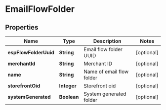 

# EmailFlowFolder


## Properties

| Name | Type | Description | Notes |
|------------ | ------------- | ------------- | -------------|
|**espFlowFolderUuid** | **String** | Email flow folder UUID |  [optional] |
|**merchantId** | **String** | Merchant ID |  [optional] |
|**name** | **String** | Name of email flow folder |  [optional] |
|**storefrontOid** | **Integer** | Storefront oid |  [optional] |
|**systemGenerated** | **Boolean** | System generated folder |  [optional] |



